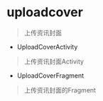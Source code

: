 # uploadcover
> 上传资讯封面

- UploadCoverActivity
> 上传资讯封面Activity

- UploadCoverFragment
> 上传资讯封面的Fragment
